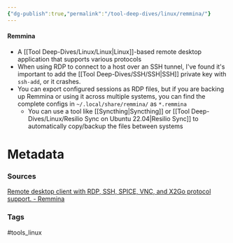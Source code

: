 ```yaml
---
{"dg-publish":true,"permalink":"/tool-deep-dives/linux/remmina/"}
---
```



#### Remmina
- A [[Tool Deep-Dives/Linux/Linux\|Linux]]-based remote desktop application that supports various protocols
- When using RDP to connect to a host over an SSH tunnel, I've found it's important to add the [[Tool Deep-Dives/SSH/SSH\|SSH]] private key with `ssh-add`, or it crashes.
- You can export configured sessions as RDP files, but if you are backing up Remmina or using it across multiple systems, you can find the complete configs in `~/.local/share/remmina/` as `*.remmina`
	- You can use a tool like [[Syncthing\|Syncthing]] or [[Tool Deep-Dives/Linux/Resilio Sync on Ubuntu 22.04\|Resilio Sync]] to automatically copy/backup the files between systems





# Metadata

### Sources
[Remote desktop client with RDP, SSH, SPICE, VNC, and X2Go protocol support. - Remmina](https://remmina.org/)
### Tags
#tools_linux 